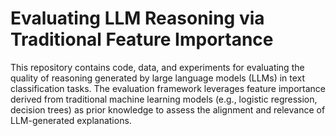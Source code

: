 # Evaluating LLM Reasoning via Traditional Feature Importance

This repository contains code, data, and experiments for evaluating the quality of reasoning generated by large language models (LLMs) in text classification tasks. The evaluation framework leverages feature importance derived from traditional machine learning models (e.g., logistic regression, decision trees) as prior knowledge to assess the alignment and relevance of LLM-generated explanations.

